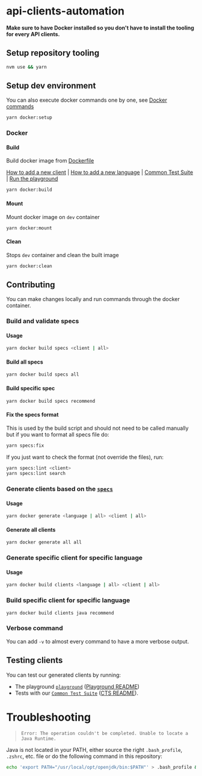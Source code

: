 # api-clients-automation

**Make sure to have Docker installed so you don't have to install the tooling for every API clients.**

## Setup repository tooling

```bash
nvm use && yarn
```

## Setup dev environment

You can also execute docker commands one by one, see [Docker commands](#docker)

```bash
yarn docker:setup
```

### Docker

#### Build

Build docker image from [Dockerfile](./Dockerfile)

[How to add a new client](./docs/addNewClient.md) | [How to add a new language](./docs/addNewLanguage.md) | [Common Test Suite](./docs/CTS.md) | [Run the playground](./docs/playground.md)

```bash
yarn docker:build
```

#### Mount

Mount docker image on `dev` container

```bash
yarn docker:mount
```

#### Clean

Stops `dev` container and clean the built image

```bash
yarn docker:clean
```

## Contributing

You can make changes locally and run commands through the docker container.

### Build and validate specs

#### Usage

```bash
yarn docker build specs <client | all>
```

#### Build all specs

```bash
yarn docker build specs all
```

#### Build specific spec

```bash
yarn docker build specs recommend
```

#### Fix the specs format

This is used by the build script and should not need to be called manually but if you want to format all specs file do:

```bash
yarn specs:fix
```

If you just want to check the format (not override the files), run:

```bash
yarn specs:lint <client>
yarn specs:lint search
```

### Generate clients based on the [`specs`](./specs/)

#### Usage

```bash
yarn docker generate <language | all> <client | all>
```

#### Generate all clients

```bash
yarn docker generate all all
```

### Generate specific client for specific language

#### Usage

```bash
yarn docker build clients <language | all> <client | all>
```

### Build specific client for specific language

```bash
yarn docker build clients java recommend
```

### Verbose command

You can add `-v` to almost every command to have a more verbose output.

## Testing clients

You can test our generated clients by running:

- The playground [`playground`](./playground) ([Playground README](./docs/playground.md))
- Tests with our [`Common Test Suite`](./tests/) ([CTS README](./docs/CTS.md)).

# Troubleshooting

> `Error: The operation couldn't be completed. Unable to locate a Java Runtime.`

Java is not located in your PATH, either source the right `.bash_profile`, `.zshrc`, etc. file or do the following command in this repository:

```bash
echo 'export PATH="/usr/local/opt/openjdk/bin:$PATH"' > .bash_profile && source .bash_profile
```
